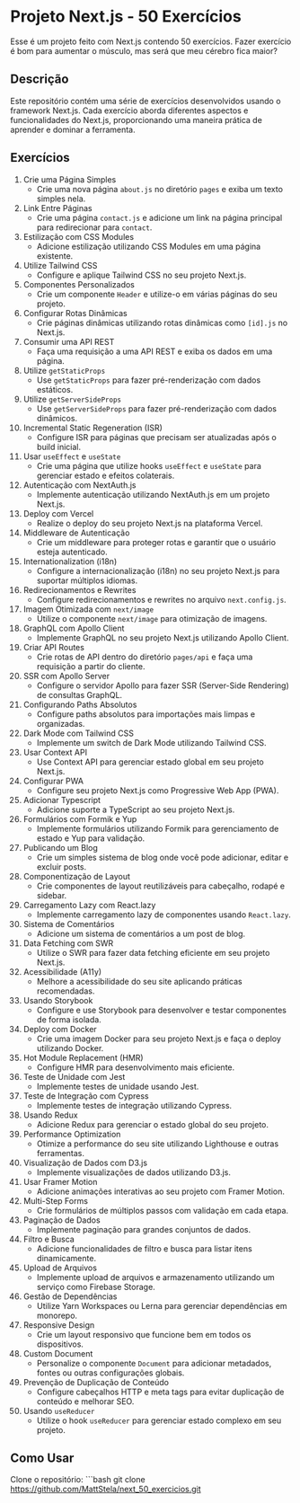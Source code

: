 # Projeto Next.js - 50 Exercícios

Esse é um projeto feito com Next.js contendo 50 exercícios. Fazer exercício é bom para aumentar o músculo, mas será que meu cérebro fica maior?

## Descrição

Este repositório contém uma série de exercícios desenvolvidos usando o framework Next.js. Cada exercício aborda diferentes aspectos e funcionalidades do Next.js, proporcionando uma maneira prática de aprender e dominar a ferramenta.

## Exercícios

1. Crie uma Página Simples
   - Crie uma nova página `about.js` no diretório `pages` e exiba um texto simples nela.
2. Link Entre Páginas
   - Crie uma página `contact.js` e adicione um link na página principal para redirecionar para `contact`.
3. Estilização com CSS Modules
   - Adicione estilização utilizando CSS Modules em uma página existente.
4. Utilize Tailwind CSS
   - Configure e aplique Tailwind CSS no seu projeto Next.js.
5. Componentes Personalizados
   - Crie um componente `Header` e utilize-o em várias páginas do seu projeto.
6. Configurar Rotas Dinâmicas
   - Crie páginas dinâmicas utilizando rotas dinâmicas como `[id].js` no Next.js.
7. Consumir uma API REST
   - Faça uma requisição a uma API REST e exiba os dados em uma página.
8. Utilize `getStaticProps`
   - Use `getStaticProps` para fazer pré-renderização com dados estáticos.
9. Utilize `getServerSideProps`
   - Use `getServerSideProps` para fazer pré-renderização com dados dinâmicos.
10. Incremental Static Regeneration (ISR)
    - Configure ISR para páginas que precisam ser atualizadas após o build inicial.
11. Usar `useEffect` e `useState`
    - Crie uma página que utilize hooks `useEffect` e `useState` para gerenciar estado e efeitos colaterais.
12. Autenticação com NextAuth.js
    - Implemente autenticação utilizando NextAuth.js em um projeto Next.js.
13. Deploy com Vercel
    - Realize o deploy do seu projeto Next.js na plataforma Vercel.
14. Middleware de Autenticação
    - Crie um middleware para proteger rotas e garantir que o usuário esteja autenticado.
15. Internationalization (i18n)
    - Configure a internacionalização (i18n) no seu projeto Next.js para suportar múltiplos idiomas.
16. Redirecionamentos e Rewrites
    - Configure redirecionamentos e rewrites no arquivo `next.config.js`.
17. Imagem Otimizada com `next/image`
    - Utilize o componente `next/image` para otimização de imagens.
18. GraphQL com Apollo Client
    - Implemente GraphQL no seu projeto Next.js utilizando Apollo Client.
19. Criar API Routes
    - Crie rotas de API dentro do diretório `pages/api` e faça uma requisição a partir do cliente.
20. SSR com Apollo Server
    - Configure o servidor Apollo para fazer SSR (Server-Side Rendering) de consultas GraphQL.
21. Configurando Paths Absolutos
    - Configure paths absolutos para importações mais limpas e organizadas.
22. Dark Mode com Tailwind CSS
    - Implemente um switch de Dark Mode utilizando Tailwind CSS.
23. Usar Context API
    - Use Context API para gerenciar estado global em seu projeto Next.js.
24. Configurar PWA
    - Configure seu projeto Next.js como Progressive Web App (PWA).
25. Adicionar Typescript
    - Adicione suporte a TypeScript ao seu projeto Next.js.
26. Formulários com Formik e Yup
    - Implemente formulários utilizando Formik para gerenciamento de estado e Yup para validação.
27. Publicando um Blog
    - Crie um simples sistema de blog onde você pode adicionar, editar e excluir posts.
28. Componentização de Layout
    - Crie componentes de layout reutilizáveis para cabeçalho, rodapé e sidebar.
29. Carregamento Lazy com React.lazy
    - Implemente carregamento lazy de componentes usando `React.lazy`.
30. Sistema de Comentários
    - Adicione um sistema de comentários a um post de blog.
31. Data Fetching com SWR
    - Utilize o SWR para fazer data fetching eficiente em seu projeto Next.js.
32. Acessibilidade (A11y)
    - Melhore a acessibilidade do seu site aplicando práticas recomendadas.
33. Usando Storybook
    - Configure e use Storybook para desenvolver e testar componentes de forma isolada.
34. Deploy com Docker
    - Crie uma imagem Docker para seu projeto Next.js e faça o deploy utilizando Docker.
35. Hot Module Replacement (HMR)
    - Configure HMR para desenvolvimento mais eficiente.
36. Teste de Unidade com Jest
    - Implemente testes de unidade usando Jest.
37. Teste de Integração com Cypress
    - Implemente testes de integração utilizando Cypress.
38. Usando Redux
    - Adicione Redux para gerenciar o estado global do seu projeto.
39. Performance Optimization
    - Otimize a performance do seu site utilizando Lighthouse e outras ferramentas.
40. Visualização de Dados com D3.js
    - Implemente visualizações de dados utilizando D3.js.
41. Usar Framer Motion
    - Adicione animações interativas ao seu projeto com Framer Motion.
42. Multi-Step Forms
    - Crie formulários de múltiplos passos com validação em cada etapa.
43. Paginação de Dados
    - Implemente paginação para grandes conjuntos de dados.
44. Filtro e Busca
    - Adicione funcionalidades de filtro e busca para listar itens dinamicamente.
45. Upload de Arquivos
    - Implemente upload de arquivos e armazenamento utilizando um serviço como Firebase Storage.
46. Gestão de Dependências
    - Utilize Yarn Workspaces ou Lerna para gerenciar dependências em monorepo.
47. Responsive Design
    - Crie um layout responsivo que funcione bem em todos os dispositivos.
48. Custom Document
    - Personalize o componente `Document` para adicionar metadados, fontes ou outras configurações globais.
49. Prevenção de Duplicação de Conteúdo
    - Configure cabeçalhos HTTP e meta tags para evitar duplicação de conteúdo e melhorar SEO.
50. Usando `useReducer`
    - Utilize o hook `useReducer` para gerenciar estado complexo em seu projeto.

## Como Usar

Clone o repositório:
    ```bash
    git clone https://github.com/MattStela/next_50_exercicios.git

